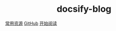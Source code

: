 
<h1 align="center">docsify-blog</h1>

[常用资源](https://www.r2coding.com/#/)
[GitHub](https://github.com/Riaehtnipu)
[开始阅读](#docsify-demo)

